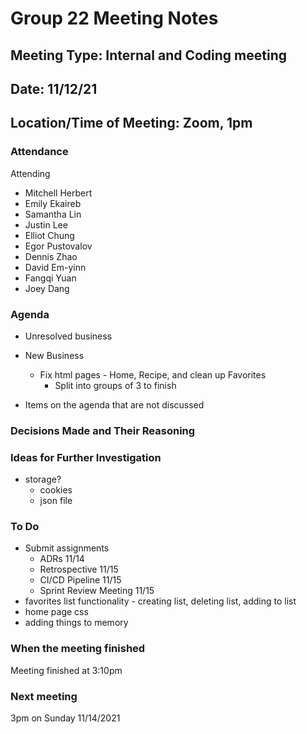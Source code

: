 # <team name> Group 22 Meeting Notes
## Meeting Type: Internal and Coding meeting
## Date: 11/12/21
## Location/Time of Meeting: Zoom, 1pm

### Attendance 
Attending
- Mitchell Herbert
- Emily Ekaireb
- Samantha Lin
- Justin Lee
- Elliot Chung
- Egor Pustovalov
- Dennis Zhao
- David Em-yinn
- Fangqi Yuan
- Joey Dang

### Agenda
  
- Unresolved business

- New Business
  - Fix html pages - Home, Recipe, and clean up Favorites
    - Split into groups of 3 to finish
- Items on the agenda that are not discussed

  
### Decisions Made and Their Reasoning



### Ideas for Further Investigation
- storage?
  - cookies
  - json file

### To Do
- Submit assignments 
  - ADRs 11/14
  - Retrospective 11/15
  - CI/CD Pipeline 11/15
  - Sprint Review Meeting 11/15
- favorites list functionality - creating list, deleting list, adding to list
- home page css
- adding things to memory
  
### When the meeting finished 
Meeting finished at 3:10pm

### Next meeting
  3pm on Sunday 11/14/2021
